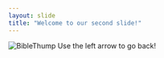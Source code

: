 ```yaml
---
layout: slide
title: "Welcome to our second slide!"
---
```

![BibleThump](https://git.io/BibleThump)
Use the left arrow to go back!
